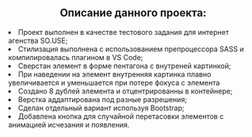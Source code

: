 <h2 align="center">Описание данного проекта:</h2>
<li>Проект выполнен в качестве тестового задания для интернет агенства SO.USE;</li>
<li>Стилизация выполнена с использованием препроцессора SASS и компилировалась плагином в VS Code;</li>
<li>Сверстан элемент в форме пентагона с внутреней картинкой;</li>
<li>При наведении на элемент внутренняя картинка плавно увеличивается и уменьшается при потере фокуса с элемента</li>
<li>Создано 8 дублей элемента и отцентрированны в контейнере;</li>
<li>Верстка аддаптирована под разные разрешения;</li>
<li>Сделан отдельный вариант используя Bootstrap;</li>
<li>Добавлена кнопка для случайной перетасовки элементов с анимацией исчезания и появления.</li
